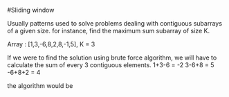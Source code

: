 
#Sliding window

Usually patterns used to solve problems dealing with contiguous subarrays of a given size.
for instance, find the maximum sum subarray of size K.

Array : [1,3,-6,8,2,8,-1,5], K = 3

If we were to find the solution using brute force algorithm, we will have to calculate the sum of every 3 contiguous elements. 
1+3-6 = -2
3-6+8 = 5
-6+8+2 = 4

the algorithm would be
